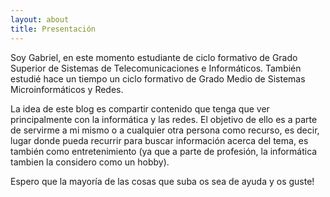 ```yaml
---
layout: about
title: Presentación
---
```


Soy Gabriel, en este momento estudiante de ciclo formativo de Grado Superior de Sistemas de Telecomunicaciones e Informáticos. También estudié hace un tiempo un ciclo formativo de Grado Medio de Sistemas Microinformáticos y Redes.

La idea de este blog es compartir contenido que tenga que ver principalmente con la informática y las redes. El objetivo de ello es a parte de servirme a mi mismo o a cualquier otra persona como recurso, es decir, lugar donde pueda recurrir para buscar información acerca del tema, es también como entretenimiento (ya que a parte de profesión, la informática tambien la considero como un hobby).

Espero que la mayoría de las cosas que suba os sea de ayuda y os guste!
